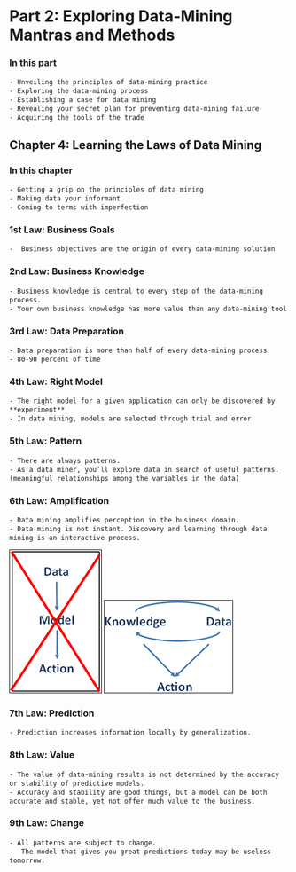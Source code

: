 # Part 2: Exploring Data-Mining Mantras and Methods

### In this part
    - Unveiling the principles of data-mining practice
    - Exploring the data-mining process
    - Establishing a case for data mining
    - Revealing your secret plan for preventing data-mining failure
    - Acquiring the tools of the trade

## Chapter 4: Learning the Laws of Data Mining

### In this chapter
    - Getting a grip on the principles of data mining
    - Making data your informant
    - Coming to terms with imperfection

### 1st Law: Business Goals
    -  Business objectives are the origin of every data-mining solution

### 2nd Law: Business Knowledge
    - Business knowledge is central to every step of the data-mining process.
    - Your own business knowledge has more value than any data-mining tool
### 3rd Law: Data Preparation
    - Data preparation is more than half of every data-mining process
    - 80-90 percent of time

### 4th Law: Right Model
    - The right model for a given application can only be discovered by **experiment**
    - In data mining, models are selected through trial and error

### 5th Law: Pattern
    - There are always patterns. 
    - As a data miner, you’ll explore data in search of useful patterns. (meaningful relationships among the variables in the data)

### 6th Law: Amplification
    - Data mining amplifies perception in the business domain.
    - Data mining is not instant. Discovery and learning through data mining is an interactive process.
    
![Data mining isn’t a straight-line path to perfect information.](img/chapter_4_wrong_path.png)
![Data mining supports an iterative learning process](img/chapter_4_right_path.png)

### 7th Law: Prediction
    - Prediction increases information locally by generalization.

### 8th Law: Value
    - The value of data-mining results is not determined by the accuracy or stability of predictive models.
    - Accuracy and stability are good things, but a model can be both accurate and stable, yet not offer much value to the business.

### 9th Law: Change
    - All patterns are subject to change.
    -  The model that gives you great predictions today may be useless tomorrow.